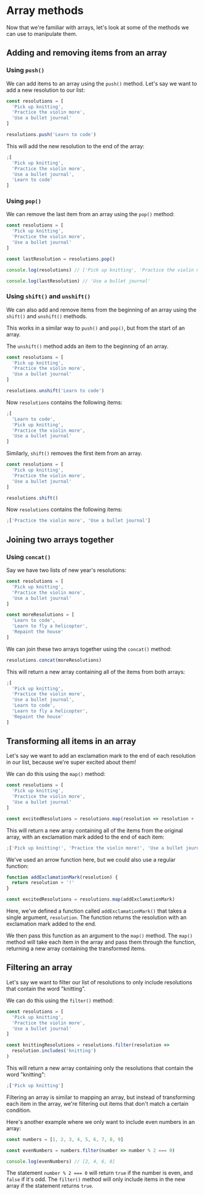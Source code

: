 # Array methods

Now that we're familiar with arrays, let's look at some of the methods we can
use to manipulate them.

## Adding and removing items from an array

### Using `push()`

We can add items to an array using the `push()` method. Let's say we want to add
a new resolution to our list:

```js
const resolutions = [
  'Pick up knitting',
  'Practice the violin more',
  'Use a bullet journal'
]

resolutions.push('Learn to code')
```

This will add the new resolution to the end of the array:

```js
;[
  'Pick up knitting',
  'Practice the violin more',
  'Use a bullet journal',
  'Learn to code'
]
```

### Using `pop()`

We can remove the last item from an array using the `pop()` method:

```js
const resolutions = [
  'Pick up knitting',
  'Practice the violin more',
  'Use a bullet journal'
]

const lastResolution = resolutions.pop()

console.log(resolutions) // ['Pick up knitting', 'Practice the violin more']

console.log(lastResolution) // 'Use a bullet journal'
```

### Using `shift()` and `unshift()`

We can also add and remove items from the beginning of an array using the
`shift()` and `unshift()` methods.

This works in a similar way to `push()` and `pop()`, but from the start of an
array.

The `unshift()` method adds an item to the beginning of an array.

```js
const resolutions = [
  'Pick up knitting',
  'Practice the violin more',
  'Use a bullet journal'
]

resolutions.unshift('Learn to code')
```

Now `resolutions` contains the following items:

```js
;[
  'Learn to code',
  'Pick up knitting',
  'Practice the violin more',
  'Use a bullet journal'
]
```

Similarly, `shift()` removes the first item from an array.

```js
const resolutions = [
  'Pick up knitting',
  'Practice the violin more',
  'Use a bullet journal'
]

resolutions.shift()
```

Now `resolutions` contains the following items:

```js
;['Practice the violin more', 'Use a bullet journal']
```

## Joining two arrays together

### Using `concat()`

Say we have two lists of new year's resolutions:

```js
const resolutions = [
  'Pick up knitting',
  'Practice the violin more',
  'Use a bullet journal'
]

const moreResolutions = [
  'Learn to code',
  'Learn to fly a helicopter',
  'Repaint the house'
]
```

We can join these two arrays together using the `concat()` method:

```js
resolutions.concat(moreResolutions)
```

This will return a new array containing all of the items from both arrays:

```js
;[
  'Pick up knitting',
  'Practice the violin more',
  'Use a bullet journal',
  'Learn to code',
  'Learn to fly a helicopter',
  'Repaint the house'
]
```

## Transforming all items in an array

Let's say we want to add an exclamation mark to the end of each resolution in
our list, because we're super excited about them!

We can do this using the `map()` method:

```js
const resolutions = [
  'Pick up knitting',
  'Practice the violin more',
  'Use a bullet journal'
]

const excitedResolutions = resolutions.map(resolution => resolution + '!')
```

This will return a new array containing all of the items from the original
array, with an exclamation mark added to the end of each item:

```js
;['Pick up knitting!', 'Practice the violin more!', 'Use a bullet journal!']
```

We've used an arrow function here, but we could also use a regular function:

```js
function addExclamationMark(resolution) {
  return resolution + '!'
}

const excitedResolutions = resolutions.map(addExclamationMark)
```

Here, we've defined a function called `addExclamationMark()` that takes a single
argument, `resolution`. The function returns the resolution with an exclamation
mark added to the end.

We then pass this function as an argument to the `map()` method. The `map()`
method will take each item in the array and pass them through the function,
returning a new array containing the transformed items.

## Filtering an array

Let's say we want to filter our list of resolutions to only include resolutions
that contain the word "knitting".

We can do this using the `filter()` method:

```js
const resolutions = [
  'Pick up knitting',
  'Practice the violin more',
  'Use a bullet journal'
]

const knittingResolutions = resolutions.filter(resolution =>
  resolution.includes('knitting')
)
```

This will return a new array containing only the resolutions that contain the
word "knitting":

```js
;['Pick up knitting']
```

Filtering an array is similar to mapping an array, but instead of transforming
each item in the array, we're filtering out items that don't match a certain
condition.

Here's another example where we only want to include even numbers in an array:

```js
const numbers = [1, 2, 3, 4, 5, 6, 7, 8, 9]

const evenNumbers = numbers.filter(number => number % 2 === 0)

console.log(evenNumbers) // [2, 4, 6, 8]
```

The statement `number % 2 === 0` will return `true` if the number is even, and
`false` if it's odd. The `filter()` method will only include items in the new
array if the statement returns `true`.
